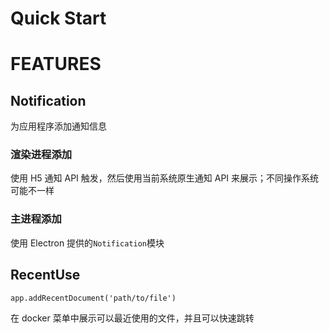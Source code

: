 # Quick Start

# FEATURES

## Notification

为应用程序添加通知信息

### 渲染进程添加

使用 H5 通知 API 触发，然后使用当前系统原生通知 API 来展示；不同操作系统可能不一样

### 主进程添加

使用 Electron 提供的`Notification`模块

## RecentUse

`app.addRecentDocument('path/to/file')`

在 docker 菜单中展示可以最近使用的文件，并且可以快速跳转
